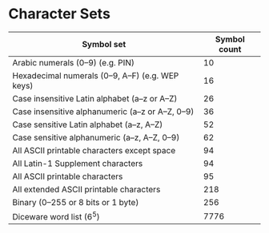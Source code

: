 # Character Sets

| Symbol set                                      | Symbol count |
|-----|----|
| Arabic numerals (0–9) (e.g. PIN)                |   10 |
| Hexadecimal numerals (0–9, A–F) (e.g. WEP keys) |   16 |
| Case insensitive Latin alphabet (a–z or A–Z)    |   26 |
| Case insensitive alphanumeric (a–z or A–Z, 0–9) |   36 |
| Case sensitive Latin alphabet (a–z, A–Z)        |   52 |
| Case sensitive alphanumeric (a–z, A–Z, 0–9)     |   62 |
| All ASCII printable characters except space     |   94 |
| All Latin-1 Supplement characters               |   94 |
| All ASCII printable characters                  |   95 |
| All extended ASCII printable characters         |  218 |
| Binary (0–255 or 8 bits or 1 byte)              |  256 |
| Diceware word list  (6<sup>5</sup>)             | 7776 |
